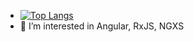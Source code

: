 - [![Top Langs](https://github-readme-stats.vercel.app/api/top-langs/?username=maximLyakhov&theme=radical&layout=compact)](https://github.com/anuraghazra/github-readme-stats)
- 👀 I’m interested in Angular, RxJS, NGXS
